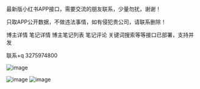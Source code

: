 最新版小红书APP接口，需要交流的朋友联系，少量勿扰，谢谢！

只取APP公开数据，不做违法事情，如有侵犯贵公司，请联系删除！

博主详情 笔记详情 博主笔记列表 笔记评论 关键词搜索等等接口已部署，支持并发

联系+q 3275974800

![image](https://user-images.githubusercontent.com/112620601/187882104-4c05dbb3-f407-41c8-a170-9b7b7c97763a.png)

![image](https://user-images.githubusercontent.com/112620601/187882225-38a52470-7316-4b30-85bb-2f2e0cb761f5.png)
![image](https://user-images.githubusercontent.com/112620601/187882401-ae2eec66-c4ef-4e2e-bc8e-afd30b115b0b.png)
